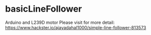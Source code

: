 # basicLineFollower
Arduino and L239D motor
Please visit for more detail: 
https://www.hackster.io/ajayadahal1000/simple-line-follower-813573
